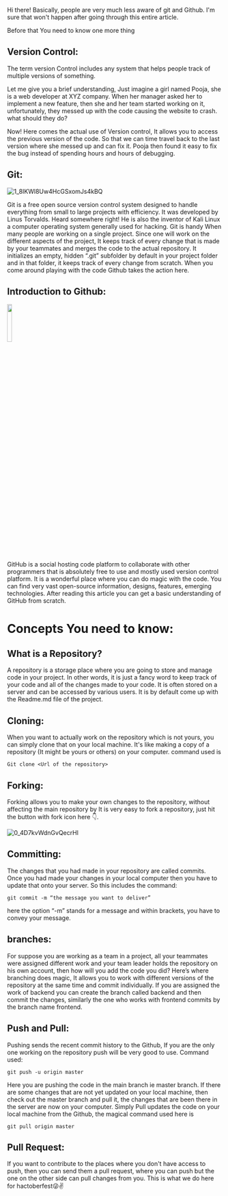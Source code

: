 Hi there! Basically, people are very much less aware of git and Github. I'm sure that won't happen after going through this entire article.


Before that You need to know one more thing 

## Version Control:
The term version Control includes any system that helps people track of multiple versions of something.


Let me give you a brief understanding, Just imagine a girl named Pooja, she is a web developer at XYZ company. When her manager asked her to implement a new feature,
then she and her team started working on it, unfortunately, they messed up with the code causing the website to crash. what should they do?


Now! Here comes the actual use of Version control, It allows you to access the previous version of the code. So that we can time travel back to the last version where she messed up and can fix it. Pooja then found it easy to fix the bug instead of spending hours and hours of debugging.

## Git:


![1_8IKWl8Uw4HcGSxomJs4kBQ](https://user-images.githubusercontent.com/54079190/96337720-9c6df700-10a6-11eb-8b32-594af63b2ddb.png)

Git is a free open source version control system designed to handle everything from small to large projects with efficiency. It was developed by Linus Torvalds. Heard somewhere right! He is also the inventor of Kali Linux a computer operating system generally used for hacking.
Git is handy When many people are working on a single project. Since one will work on the different aspects of the project, It keeps track of every change that is made by your teammates and merges the code to the actual repository. It initializes an empty, hidden “.git” subfolder by default in your project folder and in that folder, it keeps track of every change from scratch.
When you come around playing with the code Github takes the action here.

## Introduction to Github:


<img src="https://user-images.githubusercontent.com/54079190/96337756-efe04500-10a6-11eb-95ab-5d21eb57e29d.png" width="15%"></img> 

GitHub is a social hosting code platform to collaborate with other programmers that is absolutely free to use and mostly used version control platform. It is a wonderful place where you can do magic with the code. You can find very vast open-source information, designs, features, emerging technologies.
After reading this article you can get a basic understanding of GitHub from scratch.

# Concepts You need to know:

## What is a Repository?
A repository is a storage place where you are going to store and manage code in your project. In other words, it is just a fancy word to keep track of your code and all of the changes made to your code.
It is often stored on a server and can be accessed by various users. It is by default come up with the Readme.md file of the project.

## Cloning:
When you want to actually work on the repository which is not yours, you can simply clone that on your local machine.
It's like making a copy of a repository (It might be yours or others) on your computer.
command used is

```
Git clone <Url of the repository>
```
## Forking:
Forking allows you to make your own changes to the repository, without affecting the main repository by
It is very easy to fork a repository, just hit the button with fork icon here 👇.

![0_4D7kvWdnGvQecrHl](https://user-images.githubusercontent.com/54079190/96346326-cd572780-10b8-11eb-907c-e650ba80ecef.png)


## Committing:
The changes that you had made in your repository are called commits.
Once you had made your changes in your local computer then you have to update that onto your server. So this includes the command:
```
git commit -m “the message you want to deliver”
```
here the option “-m” stands for a message and within brackets, you have to convey your message.

## branches:
For suppose you are working as a team in a project, all your teammates were assigned different work and your team leader holds the repository on his own account, then how will you add the code you did?
Here’s where branching does magic, It allows you to work with different versions of the repository at the same time and commit individually. If you are assigned the work of backend you can create the branch called backend and then commit the changes, similarly the one who works with frontend commits by the branch name frontend.


## Push and Pull:
Pushing sends the recent commit history to the Github, If you are the only one working on the repository push will be very good to use.
Command used:
```
git push -u origin master
```
Here you are pushing the code in the main branch ie master branch.
If there are some changes that are not yet updated on your local machine, then check out the master branch and pull it, the changes that are been there in the server are now on your computer.
Simply Pull updates the code on your local machine from the Github, the magical command used here is
```
git pull origin master
```
## Pull Request:
If you want to contribute to the places where you don't have access to push, then you can send them a pull request, where you can push but the one on the other side can pull changes from you.
This is what we do here for hactoberfest😜✌
